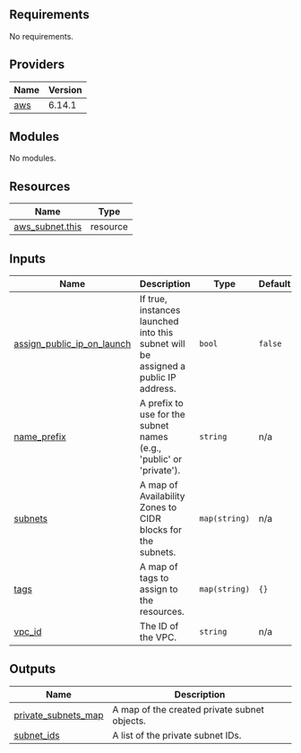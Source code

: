 ## Requirements

No requirements.

## Providers

| Name | Version |
|------|---------|
| <a name="provider_aws"></a> [aws](#provider\_aws) | 6.14.1 |

## Modules

No modules.

## Resources

| Name | Type |
|------|------|
| [aws_subnet.this](https://registry.terraform.io/providers/hashicorp/aws/latest/docs/resources/subnet) | resource |

## Inputs

| Name | Description | Type | Default | Required |
|------|-------------|------|---------|:--------:|
| <a name="input_assign_public_ip_on_launch"></a> [assign\_public\_ip\_on\_launch](#input\_assign\_public\_ip\_on\_launch) | If true, instances launched into this subnet will be assigned a public IP address. | `bool` | `false` | no |
| <a name="input_name_prefix"></a> [name\_prefix](#input\_name\_prefix) | A prefix to use for the subnet names (e.g., 'public' or 'private'). | `string` | n/a | yes |
| <a name="input_subnets"></a> [subnets](#input\_subnets) | A map of Availability Zones to CIDR blocks for the subnets. | `map(string)` | n/a | yes |
| <a name="input_tags"></a> [tags](#input\_tags) | A map of tags to assign to the resources. | `map(string)` | `{}` | no |
| <a name="input_vpc_id"></a> [vpc\_id](#input\_vpc\_id) | The ID of the VPC. | `string` | n/a | yes |

## Outputs

| Name | Description |
|------|-------------|
| <a name="output_private_subnets_map"></a> [private\_subnets\_map](#output\_private\_subnets\_map) | A map of the created private subnet objects. |
| <a name="output_subnet_ids"></a> [subnet\_ids](#output\_subnet\_ids) | A list of the private subnet IDs. |
